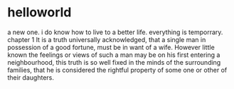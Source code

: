 # helloworld
a new one.
i do know how to live to a better life. everything is temporrary.
chapter 1
It is a truth universally acknowledged, that a single man in possession of a good fortune, must be in want of a wife. However little known the feelings or views of such a man may be on his first entering a neighbourhood, this truth is so well fixed in the minds of the surrounding families, that he is considered the rightful property of some one or other of their daughters.
